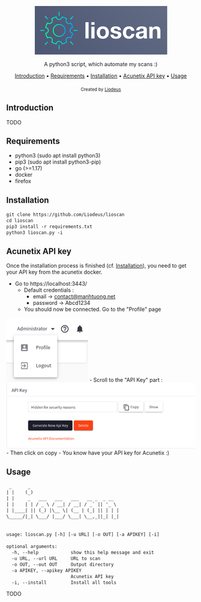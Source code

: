 <p align="center">
  <img src="https://github.com/Liodeus/lioscan/blob/main/images/logo.png" alt="Logo">
  
<p align="center">A python3 script, which automate my scans :)

<p align="center">
  <a href="#introduction">Introduction</a>
 • <a href="#requirements">Requirements</a>
 • <a href="#installation">Installation</a>
 • <a href="#acunetix-api-key">Acunetix API key</a>
 • <a href="#usage">Usage</a>
</p>

<div align="center">
  <sub>Created by
  <a href="https://liodeus.github.io/">Liodeus</a>
</div>


## Introduction

TODO

## Requirements

- python3 (sudo apt install python3)
- pip3 (sudo apt install python3-pip)
- go (>=1.17)
- docker
- firefox

## Installation

```
git clone https://github.com/Liodeus/lioscan
cd lioscan
pip3 install -r requirements.txt
python3 lioscan.py -i
```

## Acunetix API key

Once the installation process is finished (cf. [Installation](https://github.com/Liodeus/lioscan#installation)), you need to get your API key from the acunetix docker.

- Go to https://localhost:3443/
  - Default credentials :
      - email -> contact@manhtuong.net
      - password -> Abcd1234
  - You should now be connected. Go to the "Profile" page 
<img src="https://github.com/Liodeus/lioscan/blob/main/images/profile.png" alt="profile">
  - Scroll to the "API Key" part :
<img src="https://github.com/Liodeus/lioscan/blob/main/images/api_zone.png" alt="api_part">
  - Then click on copy
  - You know have your API key for Acunetix :)

## Usage

```
 _      _                                 
| |    (_)                                
| |     _   ___   ___   ___   __ _  _ __  
| |    | | / _ \ / __| / __| / _` || '_ \ 
| |____| || (_) |\__ \| (__ | (_| || | | |
\_____/|_| \___/ |___/ \___| \__,_||_| |_|
	
	
usage: lioscan.py [-h] [-u URL] [-o OUT] [-a APIKEY] [-i]

optional arguments:
  -h, --help            show this help message and exit
  -u URL, --url URL     URL to scan
  -o OUT, --out OUT     Output directory
  -a APIKEY, --apikey APIKEY
                        Acunetix API key
  -i, --install         Install all tools
```

TODO
